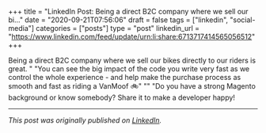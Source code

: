 +++
title = "LinkedIn Post: Being a direct B2C company where we sell our bi..."
date = "2020-09-21T07:56:06"
draft = false
tags = ["linkedin", "social-media"]
categories = ["posts"]
type = "post"
linkedin_url = "https://www.linkedin.com/feed/update/urn:li:share:6713717414565056512"
+++

Being a direct B2C company where we sell our bikes directly to our riders is great. "
"You can see the big impact of the code you write very fast as we control the whole experience - and help make the purchase process as smooth and fast as riding a VanMoof 🚲"
""
"Do you have a strong Magento background or know somebody? Share it to make a developer happy!

---

*This post was originally published on [LinkedIn](https://www.linkedin.com/in/adrianmoreno/recent-activity/all/).*